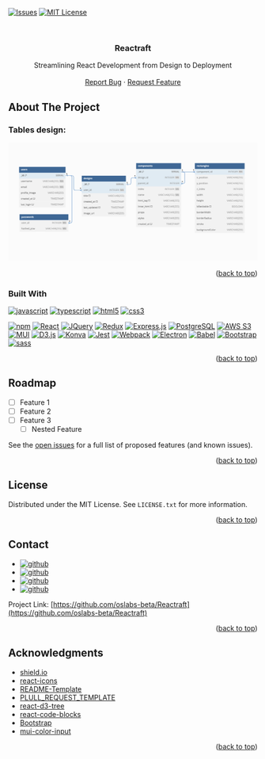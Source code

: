 <!-- Improved compatibility of back to top link: See: https://github.com/othneildrew/Best-README-Template/pull/73 -->

<a name="readme-top"></a>

<!--
*** Thanks for checking out the Best-README-Template. If you have a suggestion
*** that would make this better, please fork the repo and create a pull request
*** or simply open an issue with the tag "enhancement".
*** Don't forget to give the project a star!
*** Thanks again! Now go create something AMAZING! :D
-->

<!-- PROJECT SHIELDS -->
<!--
*** I'm using markdown "reference style" links for readability.
*** Reference links are enclosed in brackets [ ] instead of parentheses ( ).
*** See the bottom of this document for the declaration of the reference variables
*** for contributors-url, forks-url, etc. This is an optional, concise syntax you may use.
*** https://www.markdownguide.org/basic-syntax/#reference-style-links
-->

<!-- [![Contributors][contributors-shield]][contributors-url] -->
<!-- [![Forks][forks-shield]][forks-url] -->
<!-- [![Stargazers][stars-shield]][stars-url] -->

[![Issues][issues-shield]][issues-url]
[![MIT License][license-shield]][license-url]

<!-- [![LinkedIn][linkedin-shield]][linkedin-url] -->

<!-- PROJECT LOGO -->
<br />
<!-- <div align="center">
  <a href="https://github.com/oslabs-beta/Reactraft">
    <img src="images/logo.png" alt="Logo" width="80" height="80">
  </a> -->

<h3 align="center">Reactraft</h3>

  <p align="center">
Streamlining React Development from Design to Deployment
<br />
<!-- <a href="https://github.com/oslabs-beta/Reactraft"><strong>Explore the docs »</strong></a> -->
<!-- <br /> -->
<br />
<!-- <a href="https://github.com/oslabs-beta/Reactraft">View Demo</a> -->
<!-- · -->
<a href="https://github.com/oslabs-beta/Reactraft/issues">Report Bug</a>
·
<a href="https://github.com/oslabs-beta/Reactraft/issues">Request Feature</a>

  </p>
</div>

<!-- TABLE OF CONTENTS -->
<!-- <details>
  <summary>Table of Contents</summary>
  <ol>
    <li>
      <a href="#about-the-project">About The Project</a>
      <ul>
        <li><a href="#built-with">Built With</a></li>
      </ul>
    </li>
    <li>
      <a href="#getting-started">Getting Started</a>
      <ul>
        <li><a href="#prerequisites">Prerequisites</a></li>
        <li><a href="#installation">Installation</a></li>
      </ul>
    </li>
    <li><a href="#usage">Usage</a></li>
    <li><a href="#roadmap">Roadmap</a></li>
    <li><a href="#contributing">Contributing</a></li>
    <li><a href="#license">License</a></li>
    <li><a href="#contact">Contact</a></li>
    <li><a href="#acknowledgments">Acknowledgments</a></li>
  </ol>
</details> -->

<!-- ABOUT THE PROJECT -->

## About The Project

### Tables design:

![alt text][database-tables]

<p align="right">(<a href="#readme-top">back to top</a>)</p>

### Built With

[![javascript](https://img.shields.io/badge/javascript-F7DF1E?style=for-the-badge&logo=javascript&logoColor=black)](https://www.javascript.com/)
[![typescript](https://img.shields.io/badge/typescript-3178C6?style=for-the-badge&logo=typescript&logoColor=black)](https://www.typescriptlang.org/)
[![html5](https://img.shields.io/badge/html%205-E34F26?style=for-the-badge&logo=html5&logoColor=white)](https://html.spec.whatwg.org/)
[![css3](https://img.shields.io/badge/css%203-1572B6?style=for-the-badge&logo=css3&logoColor=white)](https://en.wikipedia.org/wiki/CSS)

[![npm](https://img.shields.io/badge/npm-v10.3.0-CB3837?logo=npm)](https://docs.npmjs.com/)
[![React](https://img.shields.io/badge/react-v18.2.0-61DAFB?logo=react)](https://react.dev/)
[![JQuery](https://img.shields.io/badge/jquery-v3.7.1-0769AD?logo=jquery)](https://jquery.com/)
[![Redux](https://img.shields.io/badge/redux-v9.0.4-764ABC?logo=redux)](https://redux.js.org/)
[![Express.js](https://img.shields.io/badge/express-v4.18.2-000000?logo=express)](https://expressjs.com/)
[![PostgreSQL](https://img.shields.io/badge/postgresql-v8.11.3-4169E1?logo=postgresql&logoColor=white)](https://www.postgresql.org/)
[![AWS S3](https://img.shields.io/badge/amazon%20s3-v2.1534.0-569A31?logo=amazon%20s3)](https://aws.amazon.com/s3/)
[![MUI](https://img.shields.io/badge/material%20ui-v5.15.3-007FFF?logo=mui)](https://mui.com/)
[![D3.js](https://img.shields.io/badge/d3.js-v7.8.5-F9A03C?logo=d3.js)](https://d3js.org/)
[![Konva](https://img.shields.io/badge/konva-v9.3.0-0D83CD?logo=konva&logoColor=white)](https://konvajs.org/)
[![Jest](https://img.shields.io/badge/jest-v27.5.1-C21325?logo=jest)](https://jestjs.io/)
[![Webpack](https://img.shields.io/badge/webpack-v5.89.0-8DD6F9?logo=webpack)](https://webpack.js.org/)
[![Electron](https://img.shields.io/badge/electron-v28.1.3-47848F?logo=electron&logoColor=white)](https://www.electronjs.org/)
[![Babel](https://img.shields.io/badge/babel-v7.23.7-F9DC3E?logo=babel)](https://babeljs.io/)
[![Bootstrap](https://img.shields.io/badge/bootstrap-v5.3-7952B3?logo=bootstrap&logoColor=white)](https://getbootstrap.com/)
[![sass](https://img.shields.io/badge/sass-v1.69.7-CC6699?logo=sass)](https://sass-lang.com/)

<p align="right">(<a href="#readme-top">back to top</a>)</p>

<!-- GETTING STARTED -->

<!-- ## Getting Started

This is an example of how you may give instructions on setting up your project locally.
To get a local copy up and running follow these simple example steps.

### Prerequisites

This is an example of how to list things you need to use the software and how to install them.

- npm
  ```sh
  npm install npm@latest -g
  ``` -->

<!-- ### Installation -->

<!-- 1. Get a free API Key at [https://example.com](https://example.com)
2. Clone the repo
   ```sh
   git clone https://github.com/oslabs-beta/Reactraft.git
   ```
3. Install NPM packages
   ```sh
   npm install
   ```
4. Enter your API in `config.js`
   ```js
   const API_KEY = 'ENTER YOUR API';
   ```

<p align="right">(<a href="#readme-top">back to top</a>)</p> -->

<!-- USAGE EXAMPLES -->

<!-- ## Usage -->

<!-- Use this space to show useful examples of how a project can be used. Additional screenshots, code examples and demos work well in this space. You may also link to more resources.

_For more examples, please refer to the [Documentation](https://example.com)_

<p align="right">(<a href="#readme-top">back to top</a>)</p> -->

<!-- ROADMAP -->

## Roadmap

- [ ] Feature 1
- [ ] Feature 2
- [ ] Feature 3
  - [ ] Nested Feature

See the [open issues](https://github.com/oslabs-beta/Reactraft/issues) for a full list of proposed features (and known issues).

<p align="right">(<a href="#readme-top">back to top</a>)</p>

<!-- CONTRIBUTING -->

<!-- ## Contributing

Contributions are what make the open source community such an amazing place to learn, inspire, and create. Any contributions you make are **greatly appreciated**.

If you have a suggestion that would make this better, please fork the repo and create a pull request. You can also simply open an issue with the tag "enhancement".
Don't forget to give the project a star! Thanks again!

1. Fork the Project
2. Create your Feature Branch (`git checkout -b feature/AmazingFeature`)
3. Commit your Changes (`git commit -m 'Add some AmazingFeature'`)
4. Push to the Branch (`git push origin feature/AmazingFeature`)
5. Open a Pull Request

<p align="right">(<a href="#readme-top">back to top</a>)</p> -->

<!-- LICENSE -->

## License

Distributed under the MIT License. See `LICENSE.txt` for more information.

<p align="right">(<a href="#readme-top">back to top</a>)</p>

<!-- CONTACT -->

## Contact

- [![github](https://img.shields.io/badge/claire-@clairehuang1008-ee6d8a?logo=github)](https://github.com/clairehuang1008)
- [![github](https://img.shields.io/badge/eunice-@eunykim92-f1e346?logo=github)](https://github.com/eunykim92)
- [![github](https://img.shields.io/badge/amir-@Amunoz--1-89c6df?logo=github)](https://github.com/Amunoz-1)
- [![github](https://img.shields.io/badge/tanya-@tanyahang-58b768?logo=github)](https://github.com/tanyahang)

Project Link: [https://github.com/oslabs-beta/Reactraft](https://github.com/oslabs-beta/Reactraft)

<p align="right">(<a href="#readme-top">back to top</a>)</p>

<!-- ACKNOWLEDGMENTS -->

## Acknowledgments

- [shield.io](https://shields.io/)
- [react-icons](https://react-icons.github.io/react-icons/)
- [README-Template](https://github.com/othneildrew/Best-README-Template)
- [PLULL_REQUEST_TEMPLATE](https://github.com/open-sauced/.github/blob/main/.github/PULL_REQUEST_TEMPLATE.md)
- [react-d3-tree](https://www.npmjs.com/package/react-d3-tree)
- [react-code-blocks](https://github.com/rajinwonderland/react-code-blocks)
- [Bootstrap](https://getbootstrap.com/)
- [mui-color-input](https://www.npmjs.com/package/mui-color-input)

<p align="right">(<a href="#readme-top">back to top</a>)</p>

<!-- MARKDOWN LINKS & IMAGES -->
<!-- https://www.markdownguide.org/basic-syntax/#reference-style-links -->

[contributors-shield]: https://img.shields.io/github/contributors/oslabs-beta/Reactraft.svg?style=for-the-badge
[contributors-url]: https://github.com/oslabs-beta/Reactraft/graphs/contributors
[forks-shield]: https://img.shields.io/github/forks/oslabs-beta/Reactraft.svg?style=for-the-badge
[forks-url]: https://github.com/oslabs-beta/Reactraft/network/members
[stars-shield]: https://img.shields.io/github/stars/oslabs-beta/Reactraft.svg?style=for-the-badge
[stars-url]: https://github.com/oslabs-beta/Reactraft/stargazers
[issues-shield]: https://img.shields.io/github/issues/oslabs-beta/Reactraft.svg?style=for-the-badge
[issues-url]: https://github.com/oslabs-beta/Reactraft/issues
[license-shield]: https://img.shields.io/github/license/oslabs-beta/Reactraft.svg?style=for-the-badge
[license-url]: https://github.com/oslabs-beta/Reactraft/blob/master/LICENSE.txt
[database-tables]: /docs/database_tables.png
